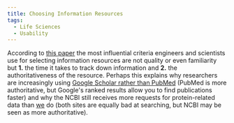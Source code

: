 ```yaml
---
title: Choosing Information Resources
tags:
  - Life Sciences
  - Usability
---
```


According to [this paper](http://dx.doi.org/10.1002/asi.20024) the most influential criteria engineers and scientists use for selecting information resources are not quality or even familiarity but **1.** the time it takes to track down information and **2.** the authoritativeness of the resource. Perhaps this explains why researchers are increasingly using [Google Scholar rather than PubMed](http://bmj.bmjjournals.com/cgi/content/full/331/7531/1487) (PubMed is more authoritative, but Google's ranked results allow you to find publications faster) and why the NCBI still receives more requests for protein-related data than [we](http://uniprot.org/) do (both sites are equally bad at searching, but NCBI may be seen as more authoritative).
